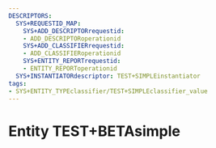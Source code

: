 ```yaml
---
DESCRIPTORS:
  SYS+REQUESTID_MAP:
    SYS+ADD_DESCRIPTORrequestid:
    - ADD_DESCRIPTORoperationid
    SYS+ADD_CLASSIFIERrequestid:
    - ADD_CLASSIFIERoperationid
    SYS+ENTITY_REPORTrequestid:
    - ENTITY_REPORToperationid
  SYS+INSTANTIATORdescriptor: TEST+SIMPLEinstantiator
tags:
- SYS+ENTITY_TYPEclassifier/TEST+SIMPLEclassifier_value
---
```

# Entity TEST+BETAsimple

